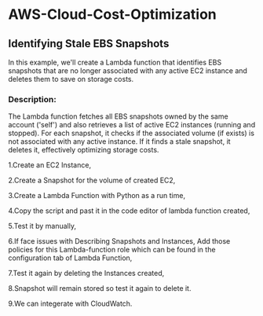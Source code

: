 # AWS-Cloud-Cost-Optimization

## Identifying Stale EBS Snapshots

In this example, we'll create a Lambda function that identifies EBS snapshots that are no longer associated with any active EC2 instance and deletes them to save on storage costs.

### Description:

The Lambda function fetches all EBS snapshots owned by the same account ('self') and also retrieves a list of active EC2 instances (running and stopped). For each snapshot, it checks if the associated volume (if exists) is not associated with any active instance. If it finds a stale snapshot, it deletes it, effectively optimizing storage costs.

1.Create an EC2 Instance,

2.Create a Snapshot for the volume of created EC2,

3.Create a Lambda Function with Python as a run time,

4.Copy the script and past it in the code editor of lambda function created,

5.Test it by manually,

6.If face issues with Describing Snapshots and Instances, Add those policies for this Lambda-function role which can be found in the configuration tab of Lambda Function,

7.Test it again by deleting the Instances created,

8.Snapshot will remain stored so test it again to delete it.

9.We can integerate with CloudWatch.
